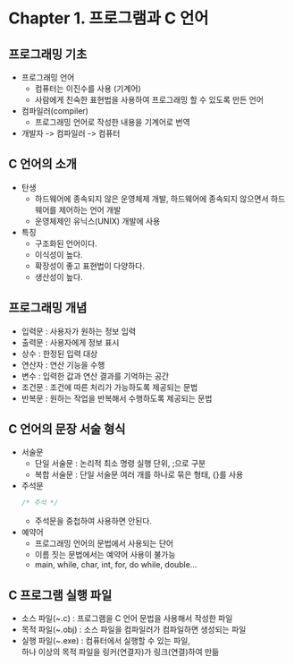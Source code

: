 # Chapter 1. 프로그램과 C 언어

## 프로그래밍 기초
- 프로그래밍 언어
  - 컴퓨터는 이진수를 사용 (기계어)
  - 사람에게 친숙한 표현법을 사용하여 프로그래밍 할 수 있도록 만든 언어
- 컴파일러(compiler)
  - 프로그래밍 언어로 작성한 내용을 기계어로 번역
- 개발자 -> 컴파일러 -> 컴퓨터

## C 언어의 소개
- 탄생
  - 하드웨어에 종속되지 않은 운영체제 개발, 하드웨어에 종속되지 않으면서 하드웨어를 제어하는 언어 개발
  - 운영체제인 유닉스(UNIX) 개발에 사용
- 특징
  - 구조화된 언어이다.
  - 이식성이 높다.
  - 확장성이 좋고 표현법이 다양하다.
  - 생산성이 높다. 

## 프로그래밍 개념
- 입력문 : 사용자가 원하는 정보 입력
- 출력문 : 사용자에게 정보 표시
- 상수 : 한정된 입력 대상
- 연산자 : 연산 기능을 수행
- 변수 : 입력한 값과 연산 결과를 기억하는 공간
- 조건문 : 조건에 따른 처리가 가능하도록 제공되는 문법
- 반복문 : 원하는 작업을 반복해서 수행하도록 제공되는 문법

## C 언어의 문장 서술 형식
- 서술문
  - 단일 서술문 : 논리적 최소 명령 실행 단위, ;으로 구분
  - 복합 서술문 : 단일 서술문 여러 개를 하나로 묶은 형태, {}를 사용
- 주석문
  ```c
  /* 주석 */
  ```
  - 주석문을 중첩하여 사용하면 안된다.
- 예약어
  - 프로그래밍 언어의 문법에서 사용되는 단어
  - 이름 짓는 문법에서는 예약어 사용이 불가능
  - main, while, char, int, for, do while, double...

## C 프로그램 실행 파일
- 소스 파일(~.c) : 프로그램을 C 언어 문법을 사용해서 작성한 파일
- 목적 파일(~.obj) : 소스 파일을 컴파일러가 컴파일하면 생성되는 파일
- 실행 파일(~.exe) : 컴퓨터에서 실행할 수 있는 파일, <br>
하나 이상의 목적 파일을 링커(연결자)가 링크(연결)하여 만듦
  

